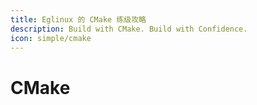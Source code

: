 ```yaml
---
title: Eglinux 的 CMake 练级攻略
description: Build with CMake. Build with Confidence.
icon: simple/cmake
---
```


# CMake